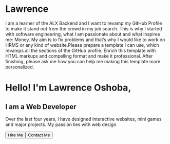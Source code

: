 # Lawrence

I am a learner of the ALX Backend and I want to revamp my GitHub Profile to make it stand out from the crowd in my job search. This is why I started with software engineering, what I am passionate about and what inspires me: Money. My aim is to fix problems and that’s why I would like to work on HRMS or any kind of website.Please prepare a template I can use, which revamps all the sections of the GitHub profile. Enrich this template with HTML markups and compelling format and make it professional. After finishing, please ask me how you can help me making this template more personalized.

<div class="HomeContent">
                        <h1>Hello! I'm <span class="stylized-name">Lawrence Oshoba</span>,</h1>
                        <h2>I am a <span class="proffesions">Web Developer</span></h2>
                        <p class="heroline">Over the last four years, I have designed interactive websites, mini games and major projects. My passion lies with web design.</p>
                        <div class="buttonGroup"><button>Hire Me</button><button>Contact Me</button></div>
                    </div>
